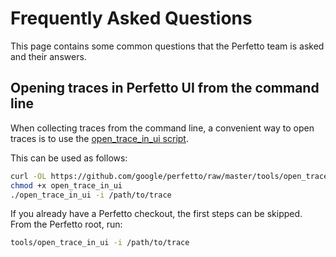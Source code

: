 # Frequently Asked Questions
This page contains some common questions that the Perfetto team is asked
and their answers.

## Opening traces in Perfetto UI from the command line
When collecting traces from the command line, a convenient way to open traces
is to use the [open_trace_in_ui script](/tools/open_trace_in_ui).

This can be used as follows:
```sh
curl -OL https://github.com/google/perfetto/raw/master/tools/open_trace_in_ui
chmod +x open_trace_in_ui
./open_trace_in_ui -i /path/to/trace
```

If you already have a Perfetto checkout, the first steps can be skipped.
From the Perfetto root, run:
```sh
tools/open_trace_in_ui -i /path/to/trace
```